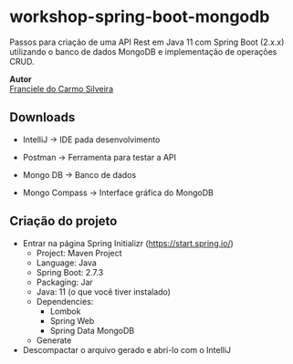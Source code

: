 # workshop-spring-boot-mongodb

Passos para criação de uma API Rest em Java 11 com Spring Boot (2.x.x) utilizando o banco de dados MongoDB e implementação de operações CRUD.

**Autor**<br>
[Franciele do Carmo Silveira](https://www.linkedin.com/in/cfrancielesilveira/)
<br>
## Downloads

* IntelliJ      ->   IDE pada desenvolvimento

* Postman       ->   Ferramenta para testar a API

* Mongo DB      ->   Banco de dados

* Mongo Compass ->   Interface gráfica do MongoDB

## Criação do projeto

* Entrar na página Spring Initializr (https://start.spring.io/)
  - Project: Maven Project
  - Language: Java
  - Spring Boot: 2.7.3
  - Packaging: Jar
  - Java: 11 (o que você tiver instalado)
  - Dependencies:
    - Lombok
    - Spring Web
    - Spring Data MongoDB
  - Generate
* Descompactar o arquivo gerado e abri-lo com o IntelliJ

